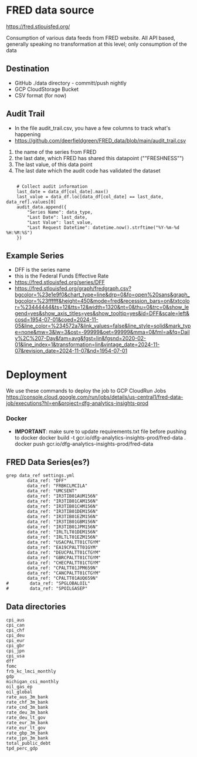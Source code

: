 # FRED data source
https://fred.stlouisfed.org/

Consumption of various data feeds from FRED website. All API based, generally speaking no transformation at this level; only consumption of the data

## Destination
- GitHub ./data directory - committ/push nightly
- GCP CloudStorage Bucket
- CSV format (for now)


## Audit Trail
- In the file audit_trail.csv, you have a few columns to track what's happening
- https://github.com/deerfieldgreen/FRED_data/blob/main/audit_trail.csv
1. the name of the series from FRED
2. the last date, which FRED has shared this datapoint (""FRESHNESS"")
3. The last value, of this data point
4. The last date which the audit code has validated the dataset


```

    # Collect audit information
    last_date = data_df[col_date].max()
    last_value = data_df.loc[data_df[col_date] == last_date, data_ref].values[0]
    audit_data.append({
        "Series Name": data_type,
        "Last Date": last_date,
        "Last Value": last_value,
        "Last Request Datetime": datetime.now().strftime("%Y-%m-%d %H:%M:%S")
    })

```



## Example Series
- DFF is the series name
- this is the Federal Funds Effective Rate
- https://fred.stlouisfed.org/series/DFF
- https://fred.stlouisfed.org/graph/fredgraph.csv?bgcolor=%23e1e9f0&chart_type=line&drp=0&fo=open%20sans&graph_bgcolor=%23ffffff&height=450&mode=fred&recession_bars=on&txtcolor=%23444444&ts=12&tts=12&width=1320&nt=0&thu=0&trc=0&show_legend=yes&show_axis_titles=yes&show_tooltip=yes&id=DFF&scale=left&cosd=1954-07-01&coed=2024-11-05&line_color=%234572a7&link_values=false&line_style=solid&mark_type=none&mw=3&lw=3&ost=-99999&oet=99999&mma=0&fml=a&fq=Daily%2C%207-Day&fam=avg&fgst=lin&fgsnd=2020-02-01&line_index=1&transformation=lin&vintage_date=2024-11-07&revision_date=2024-11-07&nd=1954-07-01




# Deployment

We use these commands to deploy the job to GCP CloudRun Jobs
https://console.cloud.google.com/run/jobs/details/us-central1/fred-data-job/executions?hl=en&project=dfg-analytics-insights-prod

### Docker
- **IMPORTANT**: make sure to update requirements.txt file before pushing to docker
  docker build -t gcr.io/dfg-analytics-insights-prod/fred-data .
  docker push gcr.io/dfg-analytics-insights-prod/fred-data

## FRED Data Series(es?)
```
grep data_ref settings.yml 
        data_ref: "DFF"
        data_ref: "FRBKCLMCILA"
        data_ref: "UMCSENT"
        data_ref: "IR3TIB01AUM156N"
        data_ref: "IR3TIB01CAM156N"
        data_ref: "IR3TIB01CHM156N"
        data_ref: "IR3TIB01DEM156N"
        data_ref: "IR3TIB01EZM156N"
        data_ref: "IR3TIB01GBM156N"
        data_ref: "IR3TIB01JPM156N"
        data_ref: "IRLTLT01DEM156N"
        data_ref: "IRLTLT01EZM156N"
        data_ref: "USACPALTT01CTGYM"
        data_ref: "EA19CPALTT01GYM"
        data_ref: "DEUCPALTT01CTGYM"
        data_ref: "GBRCPALTT01CTGYM"
        data_ref: "CHECPALTT01CTGYM"
        data_ref: "CPALTT01JPM659N"
        data_ref: "CANCPALTT01CTGYM"
        data_ref: "CPALTT01AUQ659N"
#        data_ref: "SPGLOBALOIL"
#        data_ref: "SPOILGASEP"
```


## Data directories
```
cpi_aus
cpi_can
cpi_chf
cpi_deu
cpi_eur
cpi_gbr
cpi_jpn
cpi_usa
dff
fomc
frb_kc_lmci_monthly
gdp
michigan_csi_monthly
oil_gas_ep
oil_global
rate_aus_3m_bank
rate_chf_3m_bank
rate_cnd_3m_bank
rate_deu_3m_bank
rate_deu_lt_gov
rate_eur_3m_bank
rate_eur_lt_gov
rate_gbp_3m_bank
rate_jpn_3m_bank
total_public_debt
tpd_perc_gdp
```
